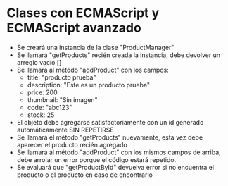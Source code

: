 # Clases con ECMAScript y ECMAScript avanzado

- Se creará una instancia de la clase "ProductManager"
- Se llamará "getProducts" recién creada la instancia, debe devolver un arreglo vacío []
- Se llamará al método "addProduct" con los campos:
    - title: "producto prueba"
    - description: "Este es un producto prueba"
    - price: 200
    - thumbnail: "Sin imagen"
    - code: "abc123"
    - stock: 25
- El objeto debe agregarse satisfactoriamente con un id generado automáticamente SIN REPETIRSE
- Se llamará el método "getProducts" nuevamente, esta vez debe aparecer el producto recién agregado
- Se llamará al método "addProduct" con los mismos campos de arriba, debe arrojar un error porque el código estará repetido.
- Se evaluará que "getProductById" devuelva error si no encuentra el producto o el producto en caso de encontrarlo
